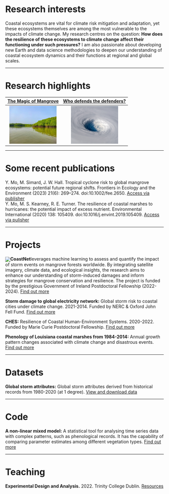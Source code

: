 # Research interests
Coastal ecosystems are vital for climate risk mitigation and adaptation, yet these ecosystems themselves are among the most vulnerable to the impacts of climate change. My research centres on the question: **How does the resilience of these ecosystems to climate change affect their functioning under such pressures?** I am also passionate about developing new Earth and data science methodologies to deepen our understanding of coastal ecosystem dynamics and their functions at regional and global scales.

---

# Research highlights
|[The Magic of Mangrove](https://www.youtube.com/watch?v=2gAxHTHOSKk)|[Who defends the defenders?](https://www.esa.org/blog/2023/09/29/tropical-cyclones-pose-risk-to-mangroves/)|
|:-----:|:-----:| 
|<img src="assets/img/mangrove.jpg" width="150" height="120">|<img src="assets/img/storm.png" width="150" height="120">|

---

# Some recent publications
Y. Mo, M. Simard, J. W. Hall. Tropical cyclone risk to global mangrove ecosystems: potential future regional shifts. Frontiers in Ecology and the Environment (2023) 21(6): 269–274. doi:10.1002/fee.2650. [Access via publisher](https://esajournals.onlinelibrary.wiley.com/doi/full/10.1002/fee.2650) 
<br/>Y. Mo, M. S. Kearney, R. E. Turner. The resilience of coastal marshes to hurricanes: the potential impact of excess nutrient. Environmental International (2020) 138: 105409. doi:10.1016/j.envint.2019.105409. [Access via pulisher](https://www.sciencedirect.com/science/article/pii/S0160412019312814#:~:text=Because%20excess%20nutrient%20can%20reduce,the%20marshes'%20susceptibility%20to%20hurricanes.)

---

# Projects
<img valign="middle" src="https://esajournals.onlinelibrary.wiley.com/cms/asset/84dde2e4-63d9-4a4e-978e-ed91d7ab056e/fee.v21.6.cover.gif"  />**CoastNet**leverages machine learning to assess and quantify the impact of storm events on mangrove forests worldwide. By integrating satellite imagery, climate data, and ecological insights, the research aims to enhance our understanding of storm-induced damages and inform strategies for mangrove conservation and resilience. The project is funded by the prestigious Government of Ireland Postdoctoral Fellowship (2022-2024). [Find out more](https://github.com/moyu-ENV/CoastNet)


**Storm damage to global electricity network:** Global storm risk to coastal cities under climate change. 2021-2014. Funded by NERC & Oxford John Fell Fund. [Find out more](https://github.com/moyu-ENV/powerOutageNL)


**CHES:** Resilience of Coastal Human-Environment Systems. 2020-2022. Funded by Marie Curie Postdoctoral Fellowship. [Find out more](https://github.com/moyu-ENV/CHES)


**Phenology of Louisiana coastal marshes from 1984-2014:** Annual growth pattern changes associated with climate change and disastrous events. [Find out more](https://github.com/moyu-ENV/Dissertation2017) 

---

# Datasets
**Global storm attributes:** Global storm attributes derived from historical records from 1980-2020 (at 1 degree). [View and download data](https://code.earthengine.google.com/a015ac987033c1af7a351c0efc6c6043)    

---

# Code
**A non-linear mixed model:** A statistical tool for analysing time series data with complex patterns, such as phenological records. It has the capability of comparing parameter estimates among different vegetation types. [Find out more](https://github.com/moyu-ENV/Dissertation2017) 

---

# Teaching 
**Experimental Design and Analysis.** 2022. Trinity College Dublin. [Resources](https://github.com/moyu-ENV/Teaching/tree/main/TCD-ZOU33070)
